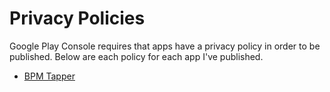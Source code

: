 # Privacy Policies

Google Play Console requires that apps have a privacy policy in order to be published. Below are each policy for each app I've published.

- [BPM Tapper](<BPM Tapper/policy.md>)

